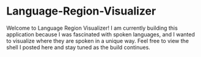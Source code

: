 # Language-Region-Visualizer

Welcome to Language Region Visualizer! I am currently building this application because I was fascinated with spoken languages, and I wanted to visualize where they are spoken in a unique way. Feel free to view the shell I posted here and stay tuned as the build continues.
